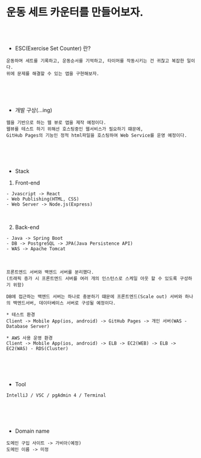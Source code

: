 # 운동 세트 카운터를 만들어보자.

<br /><br />

* ESC(Exercise Set Counter) 란?
```
운동하며 세트를 기록하고, 운동순서를 기억하고, 타이머를 작동시키는 건 귀찮고 복잡한 일이다.
위에 문제를 해결할 수 있는 앱을 구현해보자.
```

<br/><br/><br/>

* 개발 구상(...ing)
```
웹을 기반으로 하는 웹 뷰로 앱을 제작 예정이다.
웹뷰를 테스트 하기 위해선 호스팅중인 웹서비스가 필요하기 떄문에,
GitHub Pages의 기능인 정적 html파일을 호스팅하여 Web Service를 운영 예정이다.
```

<br/><br/><br/>

* Stack
1. Front-end
```
- Jvascript -> React
- Web Publishing(HTML, CSS)
- Web Server -> Node.js(Express)
```

<br />

2. Back-end
```
- Java -> Spring Boot
- DB -> PostgreSQL -> JPA(Java Persistence API)
- WAS -> Apache Tomcat
```

<br />

```
프론트엔드 서버와 백엔드 서버를 분리했다.
(트래픽 증가 시 프론트엔드 서버를 여러 개의 인스턴스로 스케일 아웃 할 수 있도록 구성하기 위함)

DB에 접근하는 백엔드 서버는 하나로 충분하기 떄문에 프론트엔드(Scale out) 서버와 하나의 백엔드서버, 데이터베이스 서버로 구성될 예정이다.

* 테스트 환경
Client -> Mobile App(ios, android) -> GitHub Pages -> 개인 서버(WAS - Database Server)

* AWS 사용 운영 환경
Client -> Mobile App(ios, android) -> ELB -> EC2(WEB) -> ELB -> EC2(WAS) - RDS(Cluster)
```
<br /><br /><br />

* Tool
```
IntelliJ / VSC / pgAdmin 4 / Terminal
```

<br /><br /><br />

* Domain name
```
도메인 구입 사이트 -> 가비아(예정)
도메인 이름 -> 미정
```
